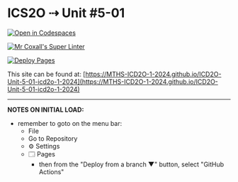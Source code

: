 # ICS2O ⇢ Unit #5-01

[![Open in Codespaces](https://classroom.github.com/assets/launch-codespace-2972f46106e565e64193e422d61a12cf1da4916b45550586e14ef0a7c637dd04.svg)](https://classroom.github.com/open-in-codespaces?assignment_repo_id=19203217)

[![Mr Coxall's Super Linter](https://github.com/MTHS-ICD2O-1-2024/ICD2O-Unit-5-01-icd2o-1-2024/workflows/Mr%20Coxall's%20Super%20Linter/badge.svg)](https://github.com/MTHS-ICD2O-1-2024/ICD2O-Unit-5-01-icd2o-1-2024/actions)

[![Deploy Pages](https://github.com/MTHS-ICD2O-1-2024/ICD2O-Unit-5-01-icd2o-1-2024/workflows/Deploy%20Pages/badge.svg)](https://github.com/MTHS-ICD2O-1-2024/ICD2O-Unit-5-01-icd2o-1-2024/actions)

This site can be found at: [https://MTHS-ICD2O-1-2024.github.io/ICD2O-Unit-5-01-icd2o-1-2024](https://MTHS-ICD2O-1-2024.github.io/ICD2O-Unit-5-01-icd2o-1-2024)

---

**NOTES ON INITIAL LOAD:**
- remember to goto on the menu bar:
  - File
  - Go to Repository
  - ⚙ Settings
  - 🗔 Pages
    - then from the "Deploy from a branch ▼" button, select "GitHub Actions"
